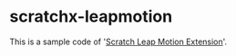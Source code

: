 # scratchx-leapmotion

This is a sample code of '[Scratch Leap Motion Extension](http://khanning.github.io/scratch-leapmotion-extension/)'.

